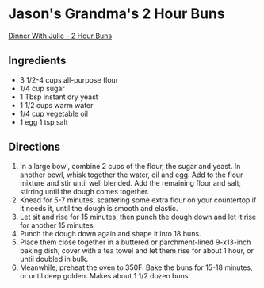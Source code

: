 # Jason's Grandma's 2 Hour Buns

[Dinner With Julie - 2 Hour Buns](http://www.dinnerwithjulie.com/2017/11/01/jasons-grandmas-hour-buns/)

## Ingredients
* 3 1/2-4 cups all-purpose flour
* 1/4 cup sugar
* 1 Tbsp instant dry yeast
* 1 1/2 cups warm water
* 1/4 cup vegetable oil
* 1 egg
 1 tsp salt

## Directions
1. In a large bowl, combine 2 cups of the flour, the sugar and yeast. In another bowl, whisk together the water, oil and egg. Add to the flour mixture and stir until well blended. Add the remaining flour and salt, stirring until the dough comes together.
2. Knead for 5-7 minutes, scattering some extra flour on your countertop if it needs it, until the dough is smooth and elastic.
3. Let sit and rise for 15 minutes, then punch the dough down and let it rise for another 15 minutes.
4. Punch the dough down again and shape it into 18 buns.
5. Place them close together in a buttered or parchment-lined 9-x13-inch baking dish, cover with a tea towel and let them rise for about 1 hour, or until doubled in bulk.
6. Meanwhile, preheat the oven to 350F. Bake the buns for 15-18 minutes, or until deep golden. Makes about 1 1/2 dozen buns.
